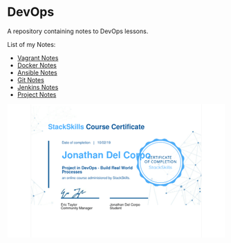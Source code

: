 # DevOps

A repository containing notes to DevOps lessons.

List of my Notes:

- [Vagrant Notes](./Vagrant/Vagrant%20Notes.md)
- [Docker Notes](./Docker/Docker%20Notes.md)
- [Ansible Notes](./Ansible/Ansible%20Notes.md)
- [Git Notes](./Git/Git%20Notes.md)
- [Jenkins Notes](./Jenkins/Jenkins%20Notes.md)
- [Project Notes](./Project/Project%20Notes.md)

![Certificate](./Certificate.png "Certificate")